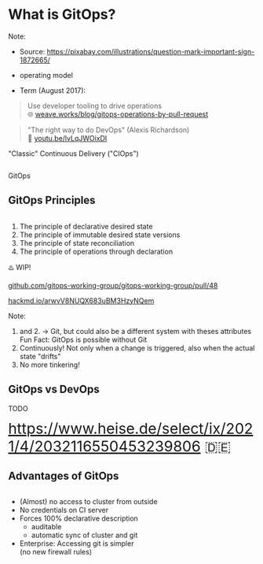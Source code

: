 <!-- .slide: data-background-image="images/questionmarks.jpg"  -->
# What is GitOps?

Note:
* Source: https://pixabay.com/illustrations/question-mark-important-sign-1872665/



* operating model  
* Term (August 2017):

> Use developer tooling to drive operations  
🌐 [weave.works/blog/gitops-operations-by-pull-request](https://weave.works/blog/gitops-operations-by-pull-request)
 
> "The right way to do DevOps" (Alexis Richardson)  
  🎥 [youtu.be/lvLqJWOixDI](https://youtu.be/lvLqJWOixDI)





"Classic" Continuous Delivery ("CIOps")

<img data-src="images/cicd.svg" width="60%"/>

<p class="fragment">
GitOps
<br/>
<img data-src="images/gitops-simple.svg" width="60%" />

</p>



## GitOps Principles

[<img data-src="images/gitops-wg.png" width="15%;" style="border-radius: 50%" class="floatRight"/>](https://github.com/gitops-working-group)

1. The principle of declarative desired state
2. The principle of immutable desired state versions
3. The principle of state reconciliation
4. The principle of operations through declaration

♨️ WIP!

<i class='fab fa-github'></i> [github.com/gitops-working-group/gitops-working-group/pull/48](https://github.com/gitops-working-group/gitops-working-group/pull/48)

<i class="fas fa-file-alt"></i> [hackmd.io/arwvV8NUQX683uBM3HzyNQem](hackmd.io/arwvV8NUQX683uBM3HzyNQem)

Note:
1. and 2. -> Git, but could also be a different system with theses attributes
   Fun Fact: GitOps is possible without Git
3. Continuously! Not only when a change is triggered, also when the actual state "drifts"
4. No more tinkering!



## GitOps vs DevOps
TODO

<span style="font-size: 30px;"><i class="fas fa-newspaper"></i> https://www.heise.de/select/ix/2021/4/2032116550453239806 🇩🇪</span>



## Advantages of GitOps
<!-- .slide: style="font-size: 0.9em;"  -->

<img data-src="images/gitops-simple.svg" width="34%" class="floatRight"/>

* (Almost) no access to cluster from outside
* No credentials on CI server
* Forces 100% declarative description 
  * auditable
  * automatic sync of cluster and git 
* Enterprise: Accessing git is simpler  
  (no new firewall rules)